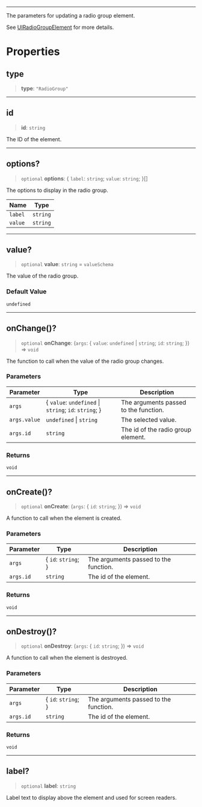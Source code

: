 ***

The parameters for updating a radio group element.

See [UIRadioGroupElement](UIRadioGroupElement.md) for more details.

# Properties

## type

> **type**: `"RadioGroup"`

***

## id

> **id**: `string`

The ID of the element.

***

## options?

> `optional` **options**: \{ `label`: `string`; `value`: `string`; }\[]

The options to display in the radio group.

| Name    | Type     |
| ------- | -------- |
| `label` | `string` |
| `value` | `string` |

***

## value?

> `optional` **value**: `string` = `valueSchema`

The value of the radio group.

### Default Value

`undefined`

***

## onChange()?

> `optional` **onChange**: (`args`: \{ `value`: `undefined` | `string`; `id`: `string`; }) => `void`

The function to call when the value of the radio group changes.

### Parameters

| Parameter    | Type                                                   | Description                           |
| ------------ | ------------------------------------------------------ | ------------------------------------- |
| `args`       | \{ `value`: `undefined` \| `string`; `id`: `string`; } | The arguments passed to the function. |
| `args.value` | `undefined` \| `string`                                | The selected value.                   |
| `args.id`    | `string`                                               | The id of the radio group element.    |

### Returns

`void`

***

## onCreate()?

> `optional` **onCreate**: (`args`: \{ `id`: `string`; }) => `void`

A function to call when the element is created.

### Parameters

| Parameter | Type                 | Description                           |
| --------- | -------------------- | ------------------------------------- |
| `args`    | \{ `id`: `string`; } | The arguments passed to the function. |
| `args.id` | `string`             | The id of the element.                |

### Returns

`void`

***

## onDestroy()?

> `optional` **onDestroy**: (`args`: \{ `id`: `string`; }) => `void`

A function to call when the element is destroyed.

### Parameters

| Parameter | Type                 | Description                           |
| --------- | -------------------- | ------------------------------------- |
| `args`    | \{ `id`: `string`; } | The arguments passed to the function. |
| `args.id` | `string`             | The id of the element.                |

### Returns

`void`

***

## label?

> `optional` **label**: `string`

Label text to display above the element and used for screen readers.
